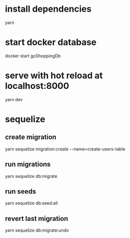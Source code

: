 # install dependencies
yarn

# start docker database
docker start goShoppingDb

# serve with hot reload at localhost:8000
yarn dev

# sequelize
## create migration
yarn sequelize migration:create --name=create-users-table

## run migrations
yarn sequelize db:migrate

## run seeds
yarn sequelize db:seed:all

## revert last migration
yarn sequelize db:migrate:undo
